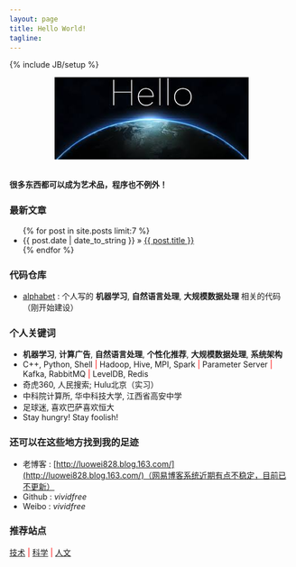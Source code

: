 ```yaml
---
layout: page
title: Hello World!
tagline: 
---
```

{% include JB/setup %}

<div align="center">
  <img src="/images/index-figure1.jpg" style="max-width:344px; text-align:center" alt=""/>
</div>

<br />

**很多东西都可以成为艺术品，程序也不例外！**

### 最新文章

<ul class="posts">
  {% for post in site.posts limit:7 %}
    <li><span>{{ post.date | date_to_string }}</span> &raquo; <a href="{{ BASE_PATH }}{{ post.url }}">{{ post.title }}</a></li>
  {% endfor %}
</ul>

### 代码仓库

+ [alphabet](https://github.com/vividfree/alphabet) : 个人写的 **机器学习**, **自然语言处理**, **大规模数据处理** 相关的代码（刚开始建设）

### 个人关键词

+ **机器学习**, **计算广告**, **自然语言处理**, **个性化推荐**, **大规模数据处理**, **系统架构**
+ C++, Python, Shell <font color='red'>|</font> Hadoop, Hive, MPI, Spark <font color='red'>|</font> Parameter Server <font color='red'>|</font> Kafka, RabbitMQ <font color='red'>|</font> LevelDB, Redis
+ 奇虎360, 人民搜索; Hulu北京（实习）
+ 中科院计算所, 华中科技大学, 江西省高安中学
+ 足球迷, 喜欢巴萨喜欢恒大
+ Stay hungry! Stay foolish!

### 还可以在这些地方找到我的足迹

+ 老博客 : [http://luowei828.blog.163.com/](http://luowei828.blog.163.com/)（网易博客系统近期有点不稳定，目前已不更新）
+ Github : *vividfree*
+ Weibo  : *vividfree*

### 推荐站点

<a href="/2015/11/02/recommended-website-technology">技术</a> <font color='red'>|</font> <a href="/2015/11/02/recommended-website-science">科学</a> <font color='red'>|</font> <a href="/2015/11/02/recommended-website-culture">人文</a>
